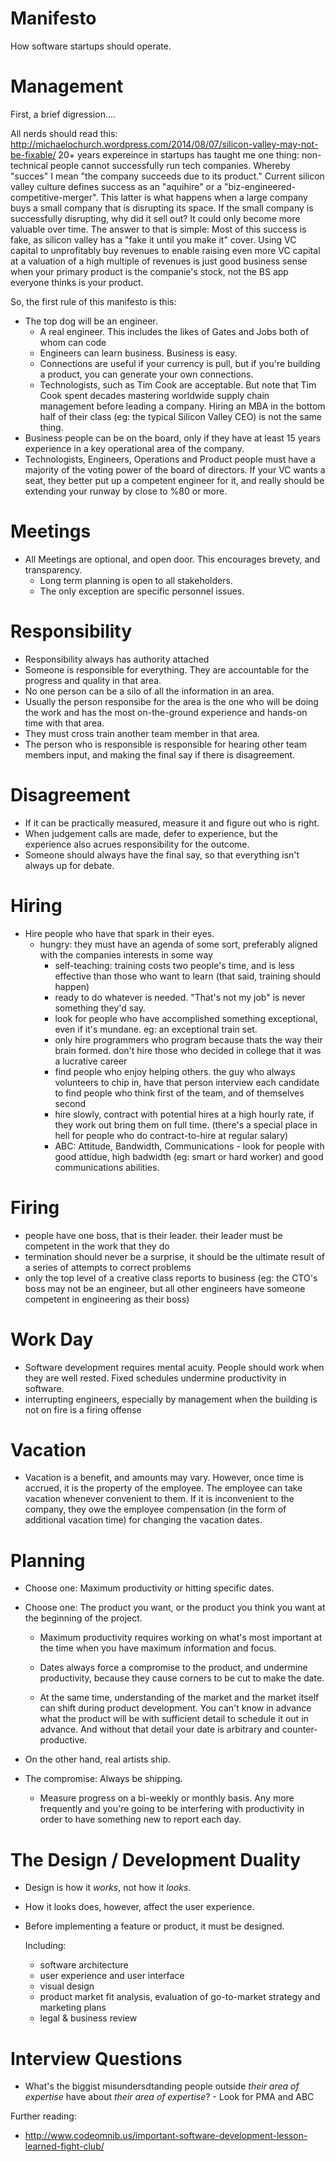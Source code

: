 Manifesto
=========

How software startups should operate.


Management
==========
First, a brief digression....

All nerds should read this: http://michaelochurch.wordpress.com/2014/08/07/silicon-valley-may-not-be-fixable/
20+ years expereince in startups has taught me one thing: non-technical people cannot successfully run tech companies.  Whereby "succes" I mean "the company succeeds due to its product."  Current silicon valley culture defines success as an "aquihire" or a "biz-engineered-competitive-merger".  This latter is what happens when a large company buys a small company that is disrupting its space.  If the small company is successfully disrupting, why did it sell out?  It could only become more valuable over time.  The answer to that is simple: Most of this success is fake, as silicon valley has a "fake it until you make it" cover.  Using VC capital to unprofitably buy revenues to enable raising even more VC capital at a valuation of a high multiple of revenues is just good business sense when your primary product is the companie's stock, not the BS app everyone thinks is your product. 

So, the first rule of this manifesto is this:
- The top dog will be an engineer.  
  - A real engineer.  This includes the likes of Gates and Jobs both of whom can code
  - Engineers can learn business.  Business is easy.
  - Connections are useful if your currency is pull, but if you're building a product, you can generate your own connections.
  - Technologists, such as Tim Cook are acceptable. But note that Tim Cook spent decades mastering worldwide supply chain management before leading a company. Hiring an MBA in the bottom half of their class (eg: the typical Silicon Valley CEO) is not the same thing.
- Business people can be on the board, only if they have at least 15 years experience in a key operational area of the company. 
- Technologists, Engineers, Operations and Product people must have a majority of the voting power of the board of directors.  If your VC wants a seat, they better put up a competent engineer for it, and really should be extending your runway by close to %80 or more.

Meetings
========

- All Meetings are optional, and open door.  This encourages brevety, and transparency.
  - Long term planning is open to all stakeholders.
  - The only exception are specific personnel issues.  

Responsibility
==============

  - Responsibility always has authority attached
  - Someone is responsible for everything.  They are accountable for the progress and quality in that area.  
  - No one person can be a silo of all the information in an area.  
  - Usually the person responsibe for the area is the one who will be doing the work and has the most on-the-ground   experience and hands-on time with that area.  
  - They must cross train another team member in that area.   
  - The person who is responsible is responsible for hearing other team members input, and making the final say if there is disagreement.

Disagreement
============

- If it can be practically measured, measure it and figure out who is right.
- When judgement calls are made, defer to experience, but the experience also acrues responsibility for the outcome.
- Someone should always have the final say, so that everything isn't always up for debate.

Hiring
======

- Hire people who have that spark in their eyes.
  - hungry: they must have an agenda of some sort, preferably aligned with the companies interests in some way
    - self-teaching: training costs two people's time, and is less effective than those who want to learn (that said, training should happen)
    - ready to do whatever is needed.  "That's not my job" is never something they'd say.
    - look for people who have accomplished something exceptional, even if it's mundane.  eg: an exceptional train set.
    - only hire programmers who program because thats the way their brain formed. don't hire those who decided in college that it was a lucrative career
    - find people who enjoy helping others. the guy who always volunteers to chip in, have that person interview each candidate to find people who think first of the team, and of themselves second
    - hire slowly, contract with potential hires at a high hourly rate, if they work out bring them on full time. (there's a special place in hell for people who do contract-to-hire at regular salary)
    - ABC: Attitude, Bandwidth, Communications - look for people with good attidue, high badwidth (eg: smart or hard worker) and good communications abilities. 

Firing
======

  - people have one boss, that is their leader. their leader must be competent in the work that they do
  - termination should never be a surprise, it should be the ultimate result of a series of attempts to correct problems
  - only the top level of a creative class reports to business (eg: the CTO's boss may not be an engineer, but all other
    engineers have someone competent in engineering as their boss)

Work Day
========

- Software development requires mental acuity.  People should work when they are well rested.  Fixed schedules undermine productivity in software. 
- interrupting engineers, especially by management when the building is not on fire is a firing offense

Vacation
========

- Vacation is a benefit, and amounts may vary.  However, once time is accrued, it is the property of the employee.  The employee can take vacation whenever convenient to them.  If it is inconvenient to the company, they owe the employee compensation (in the form of additional vacation time) for changing the vacation dates.
  
Planning
========

- Choose one: Maximum productivity or hitting specific dates.  
- Choose one: The product you want, or the product you think you want at the beginning of the project.
  
  - Maximum productivity requires working on what's most important at the time when you have maximum information and focus. 
  
  - Dates always force a compromise to the product, and undermine productivity, because they cause corners to be cut to make the date.
  
  - At the same time, understanding of the market and the market itself can shift during product development.  You can't know in advance what the product will be with sufficient detail to schedule it out in advance.  And without that detail your date is arbitrary and counter-productive.
  
- On the other hand, real artists ship. 
  
- The compromise: Always be shipping.
  
  - Measure progress on a bi-weekly or monthly basis. Any more frequently and you're going to be interfering with productivity in order to have something new to report each day.
  

The Design / Development Duality
================================

  - Design is how it *works*, not how it *looks*. 
  - How it looks does, however, affect the user experience.
  - Before implementing a feature or product, it must be designed.
  
    Including:
    - software architecture
    - user experience and user interface
    - visual design
    - product market fit analysis, evaluation of go-to-market strategy and marketing plans
    - legal & business review
  
Interview Questions
===================

- What's the biggist misundersdtanding people outside *their area of expertise* have about *their area of expertise*?  - Look for PMA and ABC

Further reading:
- http://www.codeomnib.us/important-software-development-lesson-learned-fight-club/
